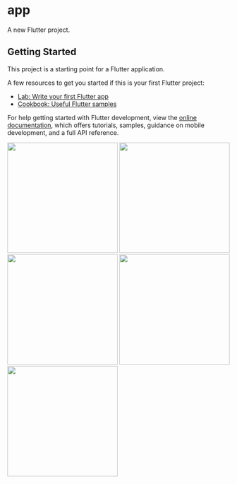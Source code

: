 # app

A new Flutter project.

## Getting Started

This project is a starting point for a Flutter application.


A few resources to get you started if this is your first Flutter project:

- [Lab: Write your first Flutter app](https://docs.flutter.dev/get-started/codelab)
- [Cookbook: Useful Flutter samples](https://docs.flutter.dev/cookbook)

For help getting started with Flutter development, view the
[online documentation](https://docs.flutter.dev/), which offers tutorials,
samples, guidance on mobile development, and a full API reference.

<img src="https://github.com/Aksharpatel06/shopping_app/assets/143181114/d72d5c63-27aa-464e-930f-00b6ee57e2ae" width=250>
<img src="https://github.com/Aksharpatel06/shopping_app/assets/143181114/0faff9b7-73c8-4cad-b1d3-1abed696dd03" width=250>
<img src="https://github.com/Aksharpatel06/shopping_app/assets/143181114/7a51d7bb-57eb-4efc-8152-530c475e8440" width=250>
<img src="https://github.com/Aksharpatel06/shopping_app/assets/143181114/6088d0db-d017-4036-871e-c8b99ce3eda2" width=250>
<img src="https://github.com/Aksharpatel06/shopping_app/assets/143181114/760953ce-fc44-458c-9de6-07f1b9911919" width=250>
